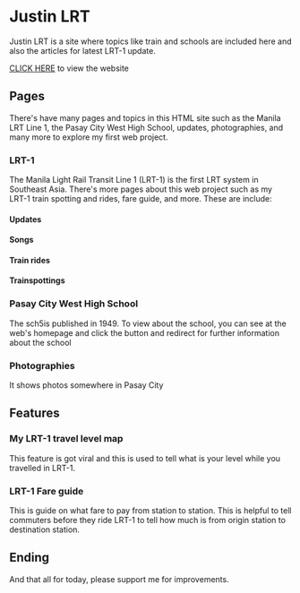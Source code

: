 # Justin LRT
Justin LRT is a site where topics like train and schools are included here and also the articles for latest LRT-1 update.

[CLICK HERE](https://justinlrt.github.io/home.html) to view the website

## Pages
There's have many pages and topics in this HTML site such as the Manila LRT Line 1, the Pasay City West High School, updates, photographies, and many more to explore my first web project.

### LRT-1
The Manila Light Rail Transit Line 1 (LRT-1) is the first LRT system in Southeast Asia. There's more pages about this web project such as my LRT-1 train spotting and rides, fare guide, and more. These are include:
#### Updates
#### Songs
#### Train rides
#### Trainspottings

### Pasay City West High School
The sch5is published in 1949. To view about the school, you can see at the web's homepage and click the button and redirect for further information about the school

### Photographies
It shows photos somewhere in Pasay City

## Features
### My LRT-1 travel level map
This feature is got viral and this is used to tell what is your level while you travelled in LRT-1.
### LRT-1 Fare guide
This is guide on what fare to pay from station to station. This is helpful to tell commuters before they ride LRT-1 to tell how much is from origin station to destination station.

## Ending
And that all for today, please support me for improvements.
